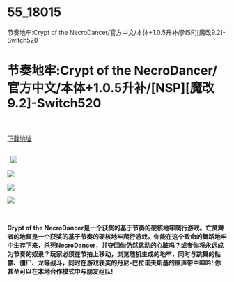 # 55_18015
节奏地牢:Crypt of the NecroDancer/官方中文/本体+1.0.5升补/[NSP][魔改9.2]-Switch520
# 节奏地牢:Crypt of the NecroDancer/官方中文/本体+1.0.5升补/[NSP][魔改9.2]-Switch520
 <br/></br>
[下载地址](https://www.switch520.cc/article/18015 "下载地址")
<br/></br>

<p><strong>&nbsp; <img src="https://www.switch520.cc/muke_img/upload_art_editor_20210527-1_9fe4a887f5608c920320290a33ee9cae.jpg"> </strong></p>
<p><strong><img src="https://www.switch520.cc/muke_img/upload_art_editor_20210527-1_fd540a5eb219c8acd8916171b76f94e5.jpg"></strong></p>
<p><strong><img src="https://www.switch520.cc/muke_img/upload_art_editor_20210527-1_b5dc3ff30900e0a90abcb8cf9a0dce93.jpg"></strong></p>
<p><strong><img src="https://www.switch520.cc/muke_img/upload_art_editor_20210527-1_01e0e9a7e1f49c4426a97cfe30861edd.jpg"></strong></p>
<p><strong>&nbsp;</strong></p>
<p><strong>Crypt of the NecroDancer是一个获奖的基于节奏的硬核地牢爬行游戏。亡灵舞者的地窖是一个获奖的基于节奏的硬核地牢爬行游戏。你能在这个致命的舞蹈地牢中生存下来，杀死NecroDancer，并夺回你仍然跳动的心脏吗？或者你将永远成为节奏的奴隶？玩家必须在节拍上移动，浏览随机生成的地牢，同时与跳舞的骷髅、僵尸、龙等战斗，同时在游戏获奖的丹尼-巴拉诺夫斯基的原声带中呻吟! 你甚至可以在本地合作模式中与朋友组队!</strong></p>
<p>&nbsp;</p>
